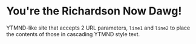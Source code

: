 # You're the Richardson Now Dawg!  

YTMND-like site that accepts 2 URL parameters, `line1` and `line2` to place the contents of those in cascading YTMND style text.  